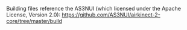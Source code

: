 Building files reference the AS3NUI (which licensed under the Apache License, Version 2.0):
https://github.com/AS3NUI/airkinect-2-core/tree/master/build
